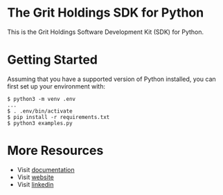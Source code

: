 # The Grit Holdings SDK for Python

This is the Grit Holdings Software Development Kit (SDK) for Python.

# Getting Started

Assuming that you have a supported version of Python installed, you can first set up your environment with:

```
$ python3 -m venv .env
...
$ . .env/bin/activate
$ pip install -r requirements.txt
$ python3 examples.py
```

# More Resources

- Visit [documentation](https://gritholdings.gitbook.io/docs)
- Visit [website](https://www.meetgrit.com)
- Visit [linkedin](https://www.linkedin.com/company/gritholdings)